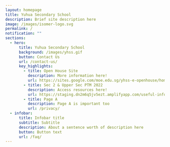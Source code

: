```yaml
---
layout: homepage
title: Yuhua Secondary School
description: Brief site description here
image: /images/isomer-logo.svg
permalink: /
notification: ""
sections:
  - hero:
      title: Yuhua Secondary School
      background: /images/yhss.gif
      button: Contact Us
      url: /contact-us/
      key_highlights:
        - title: Open House Site
          description: More information here!
          url: https://sites.google.com/moe.edu.sg/yhss-e-openhouse/home
        - title: Sec 2 & Upper Sec PTM 2022
          description: Access resources here!
          url: https://staging.dn2m6q5jv5ezt.amplifyapp.com/useful-information-and-links/information-for-parents
        - title: Page A
          description: Page A is important too
          url: /privacy/
  - infobar:
      title: Infobar title
      subtitle: Subtitle
      description: About a sentence worth of description here
      button: Button text
      url: /faq/
---
```

